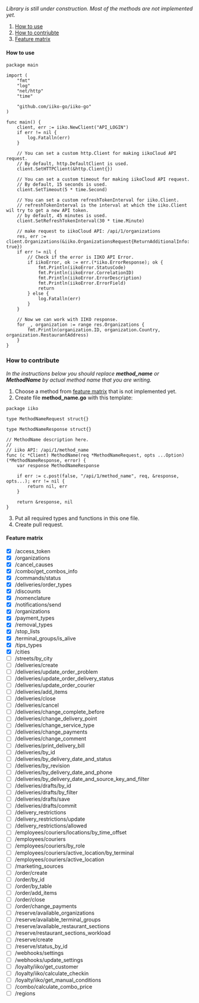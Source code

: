 _Library is still under construction. Most of the methods are not implemented yet._
1. [How to use](#how-to-use)
2. [How to contriubte](#how-to-contribute)
3. [Feature matrix](#feature-matrix)
#### How to use
```golang
package main

import (
	"fmt"
	"log"
	"net/http"
	"time"

	"github.com/iiko-go/iiko-go"
)

func main() {
	client, err := iiko.NewClient("API_LOGIN")
	if err != nil {
		log.Fatalln(err)
	}

	// You can set a custom http.Client for making iikoCloud API request.
	// By default, http.DefaultClient is used.
	client.SetHTTPClient(&http.Client{})

	// You can set a custom timeout for making iikoCloud API request.
	// By default, 15 seconds is used.
	client.SetTimeout(5 * time.Second)

	// You can set a custom refreshTokenInterval for iiko.Client.
	// refreshTokenInterval is the interval at which the iiko.Client wil try to get a new API token.
	// by default, 45 minutes is used.
	client.SetRefreshTokenInterval(30 * time.Minute)

	// make request to iikoCloud API: /api/1/organizations
	res, err := client.Organizations(&iiko.OrganizationsRequest{ReturnAdditionalInfo: true})
	if err != nil {
		// Check if the error is IIKO API Error.
		if iikoError, ok := err.(*iiko.ErrorResponse); ok {
			fmt.Println(iikoError.StatusCode)
			fmt.Println(iikoError.CorrelationID)
			fmt.Println(iikoError.ErrorDescription)
			fmt.Println(iikoError.ErrorField)
			return
		} else {
			log.Fatalln(err)
		}
	}

	// Now we can work with IIKO response.
	for _, organization := range res.Organizations {
		fmt.Println(organization.ID, organization.Country, organization.RestaurantAddress)
	}
}
```
### How to contribute
_In the instructions below you should replace **method_name** or **MethodName** by actual method name that you are writing._
1. Choose a method from [feature matrix](#feature-matrix) that is not implemented yet.
2. Create file **method_name.go** with this template:
```golang
package iiko

type MethodNameRequest struct{}

type MethodNameResponse struct{}

// MethodName description here.
//
// iiko API: /api/1/method_name
func (c *Client) MethodName(req *MethodNameRequest, opts ...Option) (*MethodNameResponse, error) {
	var response MethodNameResponse

	if err := c.post(false, "/api/1/method_name", req, &response, opts...); err != nil {
		return nil, err
	}

	return &response, nil
}
```
3. Put all required types and functions in this one file.
4. Create pull request.
#### Feature matrix
- [x] /access_token
- [x] /organizations
- [x] /cancel_causes
- [x] /combo/get_combos_info
- [x] /commands/status
- [x] /deliveries/order_types
- [x] /discounts
- [x] /nomenclature
- [x] /notifications/send
- [x] /organizations
- [x] /payment_types
- [x] /removal_types
- [x] /stop_lists
- [x] /terminal_groups/is_alive
- [x] /tips_types
- [x] /cities
- [ ] /streets/by_city
- [ ] /deliveries/create
- [ ] /deliveries/update_order_problem
- [ ] /deliveries/update_order_delivery_status
- [ ] /deliveries/update_order_courier
- [ ] /deliveries/add_items
- [ ] /deliveries/close
- [ ] /deliveries/cancel
- [ ] /deliveries/change_complete_before
- [ ] /deliveries/change_delivery_point
- [ ] /deliveries/change_service_type
- [ ] /deliveries/change_payments
- [ ] /deliveries/change_comment
- [ ] /deliveries/print_delivery_bill
- [ ] /deliveries/by_id
- [ ] /deliveries/by_delivery_date_and_status
- [ ] /deliveries/by_revision
- [ ] /deliveries/by_delivery_date_and_phone
- [ ] /deliveries/by_delivery_date_and_source_key_and_filter
- [ ] /deliveries/drafts/by_id
- [ ] /deliveries/drafts/by_filter
- [ ] /deliveries/drafts/save
- [ ] /deliveries/drafts/commit
- [ ] /delivery_restrictions
- [ ] /delivery_restrictions/update
- [ ] /delivery_restrictions/allowed
- [ ] /employees/couriers/locations/by_time_offset
- [ ] /employees/couriers
- [ ] /employees/couriers/by_role
- [ ] /employees/couriers/active_location/by_terminal
- [ ] /employees/couriers/active_location
- [ ] /marketing_sources
- [ ] /order/create
- [ ] /order/by_id
- [ ] /order/by_table
- [ ] /order/add_items
- [ ] /order/close
- [ ] /order/change_payments
- [ ] /reserve/available_organizations
- [ ] /reserve/available_terminal_groups
- [ ] /reserve/available_restaurant_sections
- [ ] /reserve/restaurant_sections_workload
- [ ] /reserve/create
- [ ] /reserve/status_by_id
- [ ] /webhooks/settings
- [ ] /webhooks/update_settings
- [ ] /loyalty/iiko/get_customer
- [ ] /loyalty/iiko/calculate_checkin
- [ ] /loyalty/iiko/get_manual_conditions
- [ ] /combo/calculate_combo_price
- [ ] /regions
